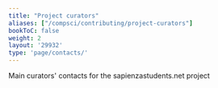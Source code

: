 ```yaml
---
title: "Project curators"
aliases: ["/compsci/contributing/project-curators"]
bookToC: false
weight: 2
layout: '29932'
type: 'page/contacts/'
---
```


Main curators' contacts for the sapienzastudents.net project
